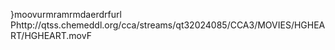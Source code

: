    }moov   urmra   mrmda   erdrf    url    Phttp://qtss.chemeddl.org/cca/streams/qt32024085/CCA3/MOVIES/HGHEART/HGHEART.mov F
